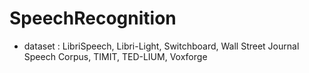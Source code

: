 # SpeechRecognition

- dataset : LibriSpeech, Libri-Light, Switchboard, Wall Street Journal Speech Corpus, TIMIT, TED-LIUM, Voxforge